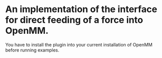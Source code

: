 An implementation of the interface for direct feeding of a force into OpenMM.
=============================================================================

You have to install the plugin into your current installation of OpenMM before running examples.